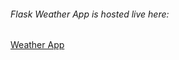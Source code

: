 ###### _Flask Weather App is hosted live here:_ 
[Weather App](https://python-weather-app-69rv.onrender.com)